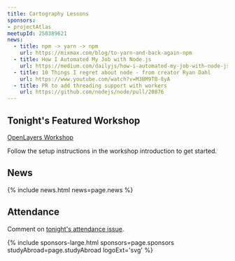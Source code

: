 ```yaml
---
title: Cartography Lessons
sponsors:
- projectAtlas
meetupId: 250389621
news:
  - title: npm -> yarn -> npm
    url: https://mixmax.com/blog/to-yarn-and-back-again-npm
  - title: How I Automated My Job with Node.js
    url: https://medium.com/dailyjs/how-i-automated-my-job-with-node-js-94bf4e423017
  - title: 10 Things I regret about node - from creator Ryan Dahl
    url: https://www.youtube.com/watch?v=M3BM9TB-8yA
  - title: PR to add threading support with workers
    url: https://github.com/nodejs/node/pull/20876
---
```


## Tonight's Featured Workshop

[OpenLayers Workshop](https://openlayers.org/workshop/en/)

Follow the setup instructions in the workshop introduction to get started.

## News

{% include news.html news=page.news %}

## Attendance

Comment on [tonight's attendance issue](https://github.com/nodeschool/dallas/issues/133).

{% include sponsors-large.html sponsors=page.sponsors studyAbroad=page.studyAbroad logoExt='svg' %}
